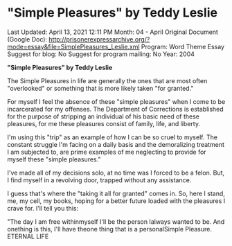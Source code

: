 # "Simple Pleasures" by Teddy Leslie

Last Updated: April 13, 2021 12:11 PM
Month: 04 - April
Original Document (Google Doc): http://prisonerexpressarchive.org/?mode=essay&file=SimplePleasures_Leslie.xml
Program: Word Theme Essay
Suggest for blog: No
Suggest for program mailing: No
Year: 2004

**"Simple Pleasures" by Teddy Leslie**

The Simple Pleasures in life are generally the ones that are most often "overlooked" or something that is more likely taken "for granted."

For myself I feel the absence of these "simple pleasures" when I come to be incarcerated for my offenses. The Department of Corrections is established for the purpose of stripping an individual of his basic need of these pleasures, for me these pleasures consist of family, life, and liberty.

I'm using this "trip" as an example of how I can be so cruel to myself. The constant struggle I'm facing on a daily basis and the demoralizing treatment I am subjected to, are prime examples of me neglecting to provide for myself these "simple pleasures."

I've made all of my decisions solo, at no time was I forced to be a felon. But, I find myself in a revolving door, trapped without any assistance.

I guess that's where the "taking it all for granted" comes in. So, here I stand, me, my cell, my books, hoping for a better future loaded with the pleasures I crave for. I'll tell you this:

"The day I am free withinmyself I'll be the person Ialways wanted to be. And onething is this, I'll have theone thing that is a personalSimple Pleasure. ETERNAL LIFE